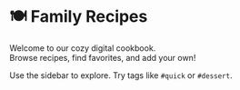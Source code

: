 # 🍽️ Family Recipes

Welcome to our cozy digital cookbook.  
Browse recipes, find favorites, and add your own!

Use the sidebar to explore. Try tags like `#quick` or `#dessert`.

